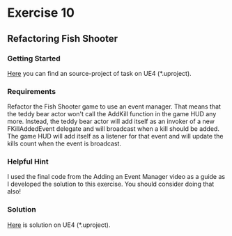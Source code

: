 # Exercise 10
## Refactoring Fish Shooter

### Getting Started

[Here](/Course_4_OOP_for_Unreal/Module_3/3_Refactoring_Fish_Shooter/Source/FishShooter.uproject) you can find an source-project of task on UE4 (*.uproject).

### Requirements

Refactor the Fish Shooter game to use an event manager. That means that the teddy bear actor won't call the AddKill function in the game HUD any more. Instead, the teddy bear actor will add itself as an invoker of a new FKillAddedEvent delegate and will broadcast when a kill should be added. The game HUD will add itself as a listener for that event and will update the kills count when the event is broadcast.

### Helpful Hint

I used the final code from the Adding an Event Manager video as a guide as I developed the solution to this exercise. You should consider doing that also!

### Solution
[Here](/Course_4_OOP_for_Unreal/Module_3/3_Refactoring_Fish_Shooter/Solution/FishShooter.uproject) is solution on UE4 (*.uproject).